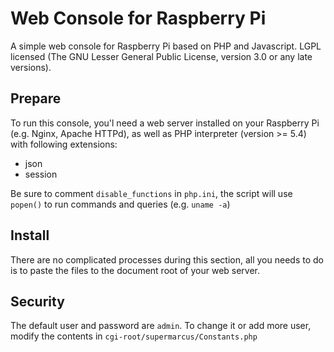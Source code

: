 Web Console for Raspberry Pi
============================

A simple web console for Raspberry Pi based on PHP and Javascript. LGPL licensed (The GNU Lesser General Public License, version 3.0 or any late versions).

Prepare
-------

To run this console, you'l need a web server installed on your Raspberry Pi (e.g. Nginx, Apache HTTPd), as well as PHP interpreter (version >= 5.4) with following extensions:
- json
- session

Be sure to comment `disable_functions` in `php.ini`, the script will use `popen()` to run commands and queries (e.g. `uname -a`)

Install
-------

There are no complicated processes during this section, all you needs to do is to paste the files to the document root of your web server.

Security
-------

The default user and password are `admin`. To change it or add more user, modify the contents in `cgi-root/supermarcus/Constants.php`
